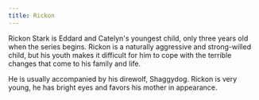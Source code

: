 ```yaml
---
title: Rickon
---
```


Rickon Stark is Eddard and Catelyn's youngest child, only three years old when the series begins. Rickon is a naturally aggressive and strong-willed child, but his youth makes it difficult for him to cope with the terrible changes that come to his family and life.

He is usually accompanied by his direwolf, Shaggydog. Rickon is very young, he has bright eyes and favors his mother in appearance.


